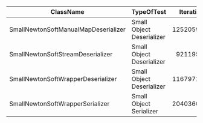 |ClassName|TypeOfTest|Iterations|NanosecondsPerIteration|LengthOfTest(ms)|
|---------|----------|---------:|----------------------:|---------------:|
|SmallNewtonSoftManualMapDeserializer|Small Object Deserializer|125205937|2396|300000|
|SmallNewtonSoftStreamDeserializer|Small Object Deserializer|92119580|3256|300000|
|SmallNewtonSoftWrapperDeserializer|Small Object Deserializer|116797106|2568|300000|
|SmallNewtonSoftWrapperSerializer|Small Object Serializer|204036062|1470|300000|
